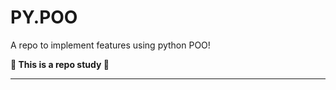 # PY.POO

A repo to implement features using python POO!

**:brain: This is a repo study :brain:**


---
